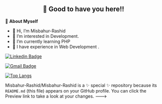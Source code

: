 <h2 align=center>👋 Good to have you here!!</h2>

🌱 **About Myself**<br>
- 👋 Hi, I’m Misbahur-Rashid
- 👀 I’m interested in Development.
- 🌱 I’m currently learning PHP
- 💞️ I have experience in Web Development .<br>

<!-- SOCAIL MEDIA HANDLES -->
[![Linkedin Badge](https://img.shields.io/badge/-Misbahur-blue?style=flat-square&logo=Linkedin&logoColor=white&link=https://www.linkedin.com/in/misbahur-rashid-849b50143/)](https://www.linkedin.com/in/misbahur-rashid-849b50143/)

[![Gmail Badge](https://img.shields.io/badge/-misbahurasif3112@gmail.com-c14438?style=flat-square&logo=Gmail&logoColor=white&link=mailto:misbahurasif3112@gmail.com)](mailto:misbahurasif3112@gmail.com)

<!--  TOP LANGUAGES STATISTICS -->
 [![Top Langs](https://github-readme-stats.vercel.app/api/top-langs/?username=Misbahur-Rashid&theme=dark&layout=compact&align=right&width=40%)](https://github.com/anuraghazra/github-readme-stats)

Misbahur-Rashid/Misbahur-Rashid is a ✨ special ✨ repository because its `README.md` (this file) appears on your GitHub profile.
You can click the Preview link to take a look at your changes.
--->
